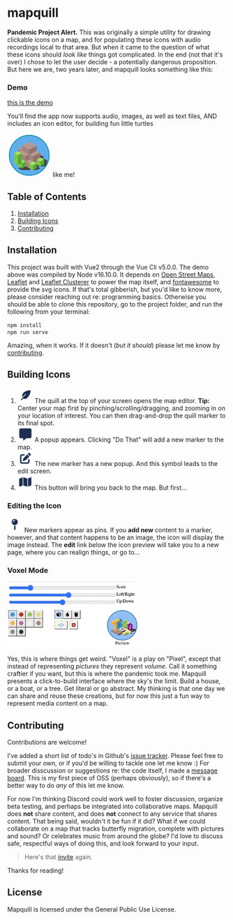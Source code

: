 # mapquill

**Pandemic Project Alert.** This was originally a simple utility for drawing clickable icons on a map, and for populating these icons with audio recordings local to that area. But when it came to the question of what these icons should *look like* things got complicated. In the end (not that it's over) I chose to let the user decide - a potentially dangerous proposition. But here we are, two years later, and mapquill looks something like this:

### Demo

[this is the demo][demo]

You'll find the app now supports audio, images, as well as text files, AND includes an icon editor, for building fun little turtles

<img src="/public/image-turtle.png" width="100" height="100"> like me!

## Table of Contents

1. [Installation](#installation)
2. [Building Icons](#building-icons)
3. [Contributing](#contributing)

## Installation

This project was built with Vue2 through the Vue Cli v5.0.0. The demo above was compiled by Node v16.10.0. It depends on [Open Street Maps][osm], [Leaflet][leaflet] and [Leaflet Clusterer][clusterer] to power the map itself, and [fontawesome][fontawesome] to provide the svg icons. If that's total gibberish, but you'd like to know more, please consider reaching out re: programming basics. Otherwise you should be able to clone this repository, go to the project folder, and run the following from your terminal:

```
npm install
npm run serve
```

Amazing, when it works. If it doesn't (*but it should*) please let me know by [contributing](#contributing).

## Building Icons

1. <img src="/public/icon-feather.png" width="35" height="35"> The quill at the top of your screen opens the map editor. **Tip:** Center your map first by pinching/scrolling/dragging, and zooming in on your location of interest. You can then drag-and-drop the quill marker to its final spot.
2. <img src="/public/icon-popup.png" width="35" height="35"> A popup appears. Clicking "Do That" will add a new marker to the map.
3. <img src="/public/icon-edit.png" width="35" height="35"> The new marker has a new popup. And this symbol leads to the edit screen.
4. <img src="/public/icon-map.png" width="35" height="35">  This button will bring you back to the map. But first...

### Editing the Icon

<img src="/public/icon-pin.png" width="35" height="35"> New markers appear as pins. If you **add new** content to a marker, however, and that content happens to be an image, the icon will display the image instead. The **edit** link below the icon preview will take you to a new page, where you can realign things, or go to...

### Voxel Mode

<img src="/public/image-voxels.png" width="300" height="151">

Yes, this is where things get weird. "Voxel" is a play on "Pixel", except that instead of representing *pictures* they represent *volume*. Call it something craftier if you want, but this is where the pandemic took me. Mapquill presents a click-to-build interface where the sky's the limit. Build a house, or a boat, or a tree. Get literal or go abstract. My thinking is that one day we can share and reuse these creations, but for now this just a fun way to represent media content on a map. 

## Contributing

Contributions are welcome!

I've added a short list of todo's in Github's [issue tracker][issues]. Please feel free to submit your own, or if you'd be willing to tackle one let me know :) For broader disscussion or suggestions re: the code itself, I made a [message board][invite]. This is my first piece of OSS (perhaps obviously), so if there's a better way to do *any* of this let me know. 

For now I'm thinking Discord could work well to foster discussion, organize beta testing, and perhaps be integrated into collaborative maps. Mapquill does **not** share content, and does **not** connect to any service that shares content. That being said, wouldn't it be fun if it did? What if we could collaborate on a map that tracks butterfly migration, complete with pictures and sound? Or celebrates music from around the globe? I'd love to discuss safe, respectful ways of doing this, and look forward to your input. 

> Here's that [invite][invite] again. 

Thanks for reading!

## License

Mapquill is licensed under the General Public Use License.

[demo]: https://tradbot.com/demo/dist/#/demo
[invite]: https://discord.gg/Nu5YuwTd9K
[issues]: https://github.com/idsquid/mapquill/issues
[vue]: https://vuejs.org/
[osm]: https://www.openstreetmap.org/about
[leaflet]: https://leafletjs.com/
[clusterer]: https://github.com/Leaflet/Leaflet.markercluster
[fontawesome]: https://fontawesome.com/v5/icons/map-pin?s=solid
[axis map tutorial]: https://www.axismaps.com/guide/visual-variables#:~:text=Visual%20variables%20are%20%E2%80%9Cthe%20differences,graphic%20symbols%20can%20be%20distinguished.